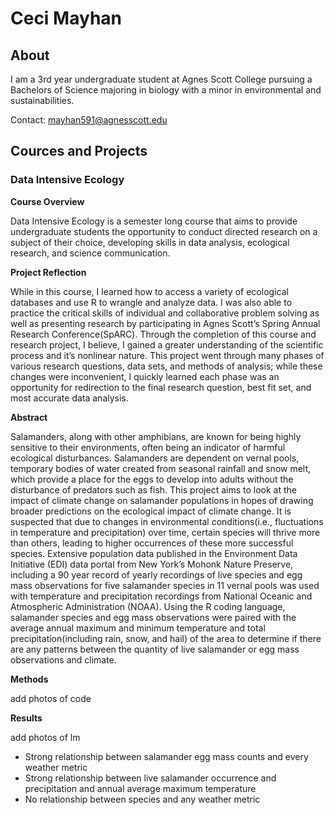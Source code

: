 # Ceci Mayhan

## About

I am a 3rd year undergraduate student at Agnes Scott College pursuing a Bachelors of Science majoring in biology with a minor in environmental and sustainabilities.

Contact: <mayhan591@agnesscott.edu>

## Cources and Projects

### Data Intensive Ecology

**Course Overview**

Data Intensive Ecology is a semester long course that aims to provide undergraduate students the opportunity to conduct directed research on a subject of their choice, developing skills in data analysis, ecological research, and science communication. 

**Project Reflection**

While in this course, I learned how to access a variety of ecological databases and use R to wrangle and analyze data. I was also able to practice the critical skills of individual and collaborative problem solving as well as presenting research by participating in Agnes Scott’s Spring Annual Research Conference(SpARC). Through the completion of this course and research project, I believe, I gained a greater understanding of the scientific process and it’s nonlinear nature. This project went through many phases of various research questions, data sets, and methods of analysis; while these changes were inconvenient, I quickly learned each phase was an opportunity for redirection to the final research question, best fit set, and most accurate data analysis. 

**Abstract**

Salamanders, along with other amphibians, are known for being highly sensitive to their environments, often being an indicator of harmful ecological disturbances. Salamanders are dependent on vernal pools, temporary bodies of water created from seasonal rainfall and snow melt, which provide a place for the eggs to develop into adults without the disturbance of predators such as fish. This project aims to look at the impact of climate change on salamander populations in hopes of drawing broader predictions on the ecological impact of climate change. It is suspected that due to changes in environmental conditions(i.e., fluctuations in temperature and precipitation) over time, certain species will thrive more than others, leading to higher occurrences of these more successful species. Extensive population data published in the Environment Data Initiative (EDI) data portal from New York’s Mohonk Nature Preserve, including a 90 year record of yearly recordings of live species and egg mass observations for five salamander species in 11 vernal pools was used with temperature and precipitation recordings from National Oceanic and Atmospheric Administration (NOAA). Using the R coding language, salamander species and egg mass observations were paired with the average annual maximum and minimum temperature and total precipitation(including rain, snow, and hail) of the area to determine if there are any patterns between the quantity of live salamander or egg mass observations and climate. 

**Methods**

add photos of code

**Results**

add photos of lm

- Strong relationship between salamander egg mass counts and every weather metric
- Strong relationship between live salamander occurrence and precipitation and annual average maximum temperature
- No relationship between species and any weather metric
